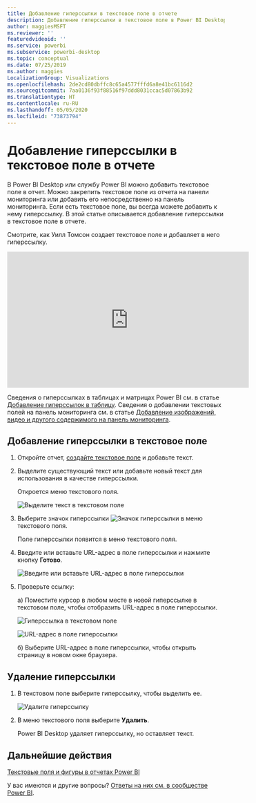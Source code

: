 ```yaml
---
title: Добавление гиперссылки в текстовое поле в отчете
description: Добавление гиперссылки в текстовое поле в Power BI Desktop и службу Power BI
author: maggiesMSFT
ms.reviewer: ''
featuredvideoid: ''
ms.service: powerbi
ms.subservice: powerbi-desktop
ms.topic: conceptual
ms.date: 07/25/2019
ms.author: maggies
LocalizationGroup: Visualizations
ms.openlocfilehash: 2de2cd80dbffc8c65a4577fffd6a8e41bc6116d2
ms.sourcegitcommit: 7aa0136f93f88516f97ddd8031ccac5d07863b92
ms.translationtype: HT
ms.contentlocale: ru-RU
ms.lasthandoff: 05/05/2020
ms.locfileid: "73873794"
---
```

# <a name="add-a-hyperlink-to-a-text-box-in-a-report"></a>Добавление гиперссылки в текстовое поле в отчете
В Power BI Desktop или службу Power BI можно добавить текстовое поле в отчет. Можно закрепить текстовое поле из отчета на панели мониторинга или добавить его непосредственно на панель мониторинга. Если есть текстовое поле, вы всегда можете добавить к нему гиперссылку. В этой статье описывается добавление гиперссылки в текстовое поле в отчете. 


Смотрите, как Уилл Томсон создает текстовое поле и добавляет в него гиперссылку. 

<iframe width="560" height="315" src="https://www.youtube.com/embed/_3q6VEBhGew#t=0m55s" frameborder="0" allowfullscreen></iframe>

Сведения о гиперссылках в таблицах и матрицах Power BI см. в статье [Добавление гиперссылок в таблицу](power-bi-hyperlinks-in-tables.md). Сведения о добавлении текстовых полей на панель мониторинга см. в статье [Добавление изображений, видео и другого содержимого на панель мониторинга](service-dashboard-add-widget.md). 

## <a name="to-add-a-hyperlink-to-a-text-box"></a>Добавление гиперссылки в текстовое поле
1. Откройте отчет, [создайте текстовое поле](power-bi-reports-add-text-and-shapes.md) и добавьте текст. 
2. Выделите существующий текст или добавьте новый текст для использования в качестве гиперссылки. 

   Откроется меню текстового поля.
   
   ![Выделите текст в текстовом поле](media/service-add-hyperlink-to-text-box/power-bi-hyperlink-new.png)
3. Выберите значок гиперссылки ![Значок гиперссылки](media/service-add-hyperlink-to-text-box/power-bi-hyperlink-icon.png) в меню текстового поля.

   Поле гиперссылки появится в меню текстового поля.

4. Введите или вставьте URL-адрес в поле гиперссылки и нажмите кнопку **Готово**.
   
   ![Введите или вставьте URL-адрес в поле гиперссылки](media/service-add-hyperlink-to-text-box/power-bi-add-link.png)
5. Проверьте ссылку:  

   а) Поместите курсор в любом месте в новой гиперссылке в текстовом поле, чтобы отобразить URL-адрес в поле гиперссылки.  
     
      ![Гиперссылка в текстовом поле](media/service-add-hyperlink-to-text-box/power-bi-test-link.png)
   
      ![URL-адрес в поле гиперссылки](media/service-add-hyperlink-to-text-box/power-bi-hyperlink-edit.png)

   б) Выберите URL-адрес в поле гиперссылки, чтобы открыть страницу в новом окне браузера.

## <a name="to-remove-the-hyperlink"></a>Удаление гиперссылки
1. В текстовом поле выберите гиперссылку, чтобы выделить ее.
   
     ![Удалите гиперссылку](media/service-add-hyperlink-to-text-box/power-bi-hyperlink-remove.png)
2. В меню текстового поля выберите **Удалить**. 

   Power BI Desktop удаляет гиперссылку, но оставляет текст.

## <a name="next-steps"></a>Дальнейшие действия
[Текстовые поля и фигуры в отчетах Power BI](power-bi-reports-add-text-and-shapes.md)

У вас имеются и другие вопросы? [Ответы на них см. в сообществе Power BI](https://community.powerbi.com/).

